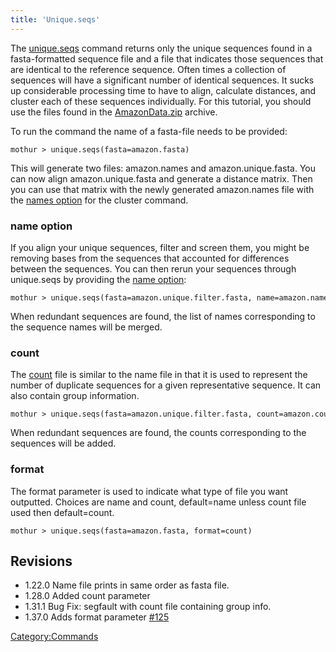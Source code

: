 ```yaml
---
title: 'Unique.seqs'
---
```

The [unique.seqs](unique.seqs) command returns only the
unique sequences found in a fasta-formatted sequence file and a file
that indicates those sequences that are identical to the reference
sequence. Often times a collection of sequences will have a significant
number of identical sequences. It sucks up considerable processing time
to have to align, calculate distances, and cluster each of these
sequences individually. For this tutorial, you should use the files
found in the [ AmazonData.zip](Media:AmazonData.zip) archive.

To run the command the name of a fasta-file needs to be provided:

    mothur > unique.seqs(fasta=amazon.fasta)

This will generate two files: amazon.names and amazon.unique.fasta. You
can now align amazon.unique.fasta and generate a distance matrix. Then
you can use that matrix with the newly generated amazon.names file with
the [ names option](read.dist#name) for the cluster command.

### name option

If you align your unique sequences, filter and screen them, you might be
removing bases from the sequences that accounted for differences between
the sequences. You can then rerun your sequences through unique.seqs by
providing the [ name option](Names_file):

    mothur > unique.seqs(fasta=amazon.unique.filter.fasta, name=amazon.names)

When redundant sequences are found, the list of names corresponding to
the sequence names will be merged.

### count

The [ count](Count_File) file is similar to the name file in
that it is used to represent the number of duplicate sequences for a
given representative sequence. It can also contain group information.

    mothur > unique.seqs(fasta=amazon.unique.filter.fasta, count=amazon.count_table)

When redundant sequences are found, the counts corresponding to the
sequences will be added.

### format

The format parameter is used to indicate what type of file you want
outputted. Choices are name and count, default=name unless count file
used then default=count.

    mothur > unique.seqs(fasta=amazon.fasta, format=count)

## Revisions

-   1.22.0 Name file prints in same order as fasta file.
-   1.28.0 Added count parameter
-   1.31.1 Bug Fix: segfault with count file containing group info.
-   1.37.0 Adds format parameter
    [\#125](https://github.com/mothur/mothur/issues/125)

[Category:Commands](Category:Commands)

